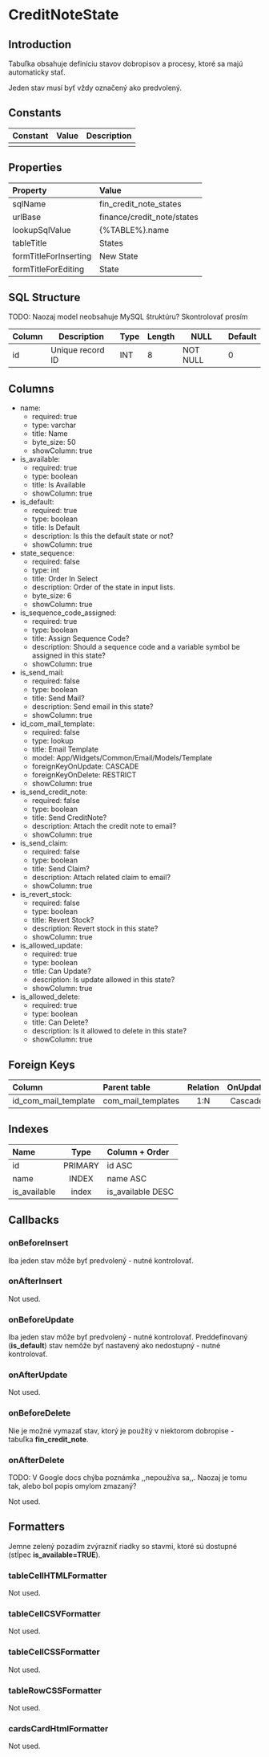 # CreditNoteState

## Introduction

Tabuľka obsahuje definíciu stavov dobropisov a procesy, ktoré sa majú automaticky stať.

Jeden stav musí byť vždy označený ako predvolený.

## Constants

| Constant | Value | Description |
| -------- | ----- | ----------- |
|          |       |             |

## Properties

| Property              | Value                      |
| :-------------------- | :------------------------- |
| sqlName               | fin_credit_note_states     |
| urlBase               | finance/credit_note/states |
| lookupSqlValue        | {%TABLE%}.name             |
| tableTitle            | States                     |
| formTitleForInserting | New State                  |
| formTitleForEditing   | State                      |

## SQL Structure

TODO: Naozaj model neobsahuje MySQL štruktúru? Skontrolovať prosím

| Column | Description      | Type | Length | NULL     | Default |
| ------ | ---------------- | ---- | ------ | -------- | ------- |
| id     | Unique record ID | INT  | 8      | NOT NULL | 0       |

## Columns

* name:
    * required: true
    * type: varchar
    * title: Name
    * byte_size: 50
    * showColumn: true
* is_available:
    * required: true
    * type: boolean
    * title: Is Available
    * showColumn: true
* is_default:
    * required: true
    * type: boolean
    * title: Is Default
    * description: Is this the default state or not?
    * showColumn: true
* state_sequence:
    * required: false
    * type: int
    * title: Order In Select
    * description: Order of the state in input lists.
    * byte_size: 6
    * showColumn: true
* is_sequence_code_assigned:
    * required: true
    * type: boolean
    * title: Assign Sequence Code?
    * description: Should a sequence code and a variable symbol be assigned in this state?
    * showColumn: true
* is_send_mail:
    * required: false
    * type: boolean
    * title: Send Mail?
    * description: Send email in this state?
    * showColumn: true
* id_com_mail_template:
    * required: false
    * type: lookup
    * title: Email Template
    * model: App/Widgets/Common/Email/Models/Template
    * foreignKeyOnUpdate: CASCADE
    * foreignKeyOnDelete: RESTRICT
    * showColumn: true
* is_send_credit_note:
    * required: false
    * type: boolean
    * title: Send CreditNote?
    * description: Attach the credit note to email?
    * showColumn: true
* is_send_claim:
    * required: false
    * type: boolean
    * title: Send Claim?
    * description: Attach related claim to email?
    * showColumn: true
* is_revert_stock:
    * required: false
    * type: boolean
    * title: Revert Stock?
    * description: Revert stock in this state?
    * showColumn: true
* is_allowed_update:
    * required: true
    * type: boolean
    * title: Can Update?
    * description: Is update allowed in this state?
    * showColumn: true
* is_allowed_delete:
    * required: true
    * type: boolean
    * title: Can Delete?
    * description: Is it allowed to delete in this state?
    * showColumn: true

## Foreign Keys

| Column               | Parent table       | Relation | OnUpdate | OnDelete |
| :------------------- | :----------------- | :------: | :------: | :------: |
| id_com_mail_template | com_mail_templates | 1:N      | Cascade  | Restrict |

## Indexes

| Name         | Type    | Column + Order    |
| :----------- | :-----: | :---------------- |
| id           | PRIMARY | id ASC            |
| name         | INDEX   | name ASC          |
| is_available | index   | is_available DESC |

## Callbacks

### onBeforeInsert

Iba jeden stav môže byť predvolený - nutné kontrolovať.

### onAfterInsert

Not used.

### onBeforeUpdate

Iba jeden stav môže byť predvolený - nutné kontrolovať.
Preddefinovaný (**is_default**) stav nemôže byť nastavený ako nedostupný - nutné kontrolovať.

### onAfterUpdate

Not used.

### onBeforeDelete

Nie je možné vymazať stav, ktorý je použitý v niektorom dobropise - tabuľka **fin_credit_note**.

### onAfterDelete

TODO: V Google docs chýba poznámka ,,nepoužíva sa,,. Naozaj je tomu tak, alebo bol popis omylom zmazaný?

Not used.

## Formatters

Jemne zelený pozadím zvýrazniť riadky so stavmi, ktoré sú dostupné (stĺpec **is_available=TRUE**).

### tableCellHTMLFormatter

Not used.

### tableCellCSVFormatter

Not used.

### tableCellCSSFormatter

Not used.

### tableRowCSSFormatter

Not used.

### cardsCardHtmlFormatter

Not used.
